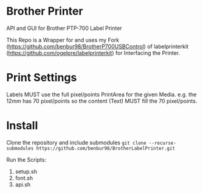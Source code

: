# Brother Printer

API and GUI for Brother PTP-700 Label Printer

This Repo is a Wrapper for and uses my Fork (https://github.com/benbur98/BrotherP700USBControl) of labelprinterkit (https://github.com/ogelpre/labelprinterkit) for Interfacing the Printer.

# Print Settings

Labels MUST use the full pixel/points PrintArea for the given Media.
e.g. the 12mm has 70 pixel/points so the content (Text) MUST fill the 70 pixel/points.

# Install

Clone the repository and include submodules
`git clone --recurse-submodules https://github.com/benbur98/BrotherLabelPrinter.git`

Run the Scripts:

1. setup.sh
2. font.sh
3. api.sh